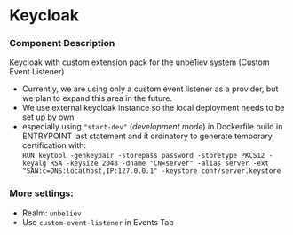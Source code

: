 # Keycloak

### Component Description
Keycloak with custom extension pack for the unbe1iev system (Custom Event Listener)
* Currently, we are using only a custom event listener as a provider, but we plan to expand this area in the future.
* We use external keycloak instance so the local deployment needs to be set up by own 
* especially using `"start-dev"` (*development mode*) in Dockerfile build in ENTRYPOINT last statement and it ordinatory 
to generate temporary certification with:\
`RUN keytool -genkeypair -storepass password -storetype PKCS12 -keyalg RSA -keysize 2048 -dname "CN=server" -alias server -ext "SAN:c=DNS:localhost,IP:127.0.0.1" -keystore conf/server.keystore`

### More settings:
* Realm: `unbe1iev`
* Use `custom-event-listener` in Events Tab
